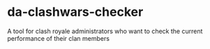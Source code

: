 # da-clashwars-checker
A tool for clash royale administrators who want to check the current performance of their clan members
